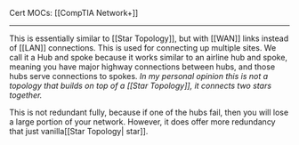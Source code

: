 Cert MOCs: [[CompTIA Network+]]

---
This is essentially similar to [[Star Topology]], but with [[WAN]] links instead of [[LAN]] connections. This is used for connecting up multiple sites. We call it a Hub and spoke because it works similar to an airline hub and spoke, meaning you have major highway connections between hubs, and those hubs serve connections to spokes. *In my personal opinion this is not a topology that builds on top of a [[Star Topology]], it connects two stars together.*

This is not redundant fully, because if one of the hubs fail, then you will lose a large portion of your network. However, it does offer more redundancy that just vanilla[[Star Topology| star]].
